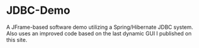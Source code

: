 # JDBC-Demo
A JFrame-based software demo utilizing a Spring/Hibernate JDBC system. Also uses an improved code based on the last dynamic GUI I published on this site.
